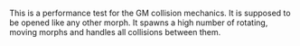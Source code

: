 This is a performance test for the GM collision mechanics. It is supposed to be opened like any other morph.
It spawns a high number of rotating, moving morphs and handles all collisions between them.